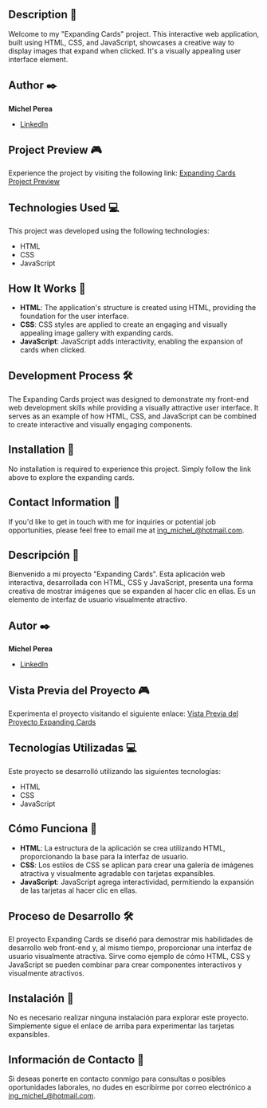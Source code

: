 ## Description 📑

Welcome to my "Expanding Cards" project. This interactive web application, built using HTML, CSS, and JavaScript, showcases a creative way to display images that expand when clicked. It's a visually appealing user interface element.

## Author ✒️

**Michel Perea**
* [LinkedIn](https://www.linkedin.com/in/michel-perea/)

## Project Preview 🎮

Experience the project by visiting the following link:
[Expanding Cards Project Preview](https://michelperea.github.io/Expanding-Cards/)

## Technologies Used 💻

This project was developed using the following technologies:
- HTML
- CSS
- JavaScript

## How It Works 🧩

- **HTML**: The application's structure is created using HTML, providing the foundation for the user interface.
- **CSS**: CSS styles are applied to create an engaging and visually appealing image gallery with expanding cards.
- **JavaScript**: JavaScript adds interactivity, enabling the expansion of cards when clicked.

## Development Process 🛠️

The Expanding Cards project was designed to demonstrate my front-end web development skills while providing a visually attractive user interface. It serves as an example of how HTML, CSS, and JavaScript can be combined to create interactive and visually engaging components.

## Installation 🚀

No installation is required to experience this project. Simply follow the link above to explore the expanding cards.

## Contact Information 📧

If you'd like to get in touch with me for inquiries or potential job opportunities, please feel free to email me at [ing_michel_@hotmail.com](mailto:ing_michel_@hotmail.com).









## Descripción 📑

Bienvenido a mi proyecto "Expanding Cards". Esta aplicación web interactiva, desarrollada con HTML, CSS y JavaScript, presenta una forma creativa de mostrar imágenes que se expanden al hacer clic en ellas. Es un elemento de interfaz de usuario visualmente atractivo.

## Autor ✒️

**Michel Perea**
* [LinkedIn](https://www.linkedin.com/in/michel-perea/)

## Vista Previa del Proyecto 🎮

Experimenta el proyecto visitando el siguiente enlace:
[Vista Previa del Proyecto Expanding Cards](https://michelperea.github.io/Expanding-Cards/)

## Tecnologías Utilizadas 💻

Este proyecto se desarrolló utilizando las siguientes tecnologías:
- HTML
- CSS
- JavaScript

## Cómo Funciona 🧩

- **HTML**: La estructura de la aplicación se crea utilizando HTML, proporcionando la base para la interfaz de usuario.
- **CSS**: Los estilos de CSS se aplican para crear una galería de imágenes atractiva y visualmente agradable con tarjetas expansibles.
- **JavaScript**: JavaScript agrega interactividad, permitiendo la expansión de las tarjetas al hacer clic en ellas.

## Proceso de Desarrollo 🛠️

El proyecto Expanding Cards se diseñó para demostrar mis habilidades de desarrollo web front-end y, al mismo tiempo, proporcionar una interfaz de usuario visualmente atractiva. Sirve como ejemplo de cómo HTML, CSS y JavaScript se pueden combinar para crear componentes interactivos y visualmente atractivos.

## Instalación 🚀

No es necesario realizar ninguna instalación para explorar este proyecto. Simplemente sigue el enlace de arriba para experimentar las tarjetas expansibles.

## Información de Contacto 📧

Si deseas ponerte en contacto conmigo para consultas o posibles oportunidades laborales, no dudes en escribirme por correo electrónico a [ing_michel_@hotmail.com](mailto:ing_michel_@hotmail.com).
